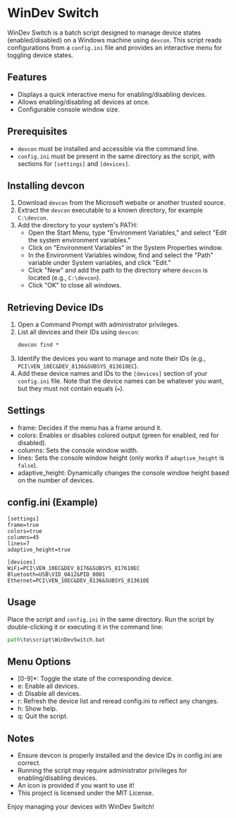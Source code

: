 # WinDev Switch
WinDev Switch is a batch script designed to manage device states (enabled/disabled) on a Windows machine using `devcon`. This script reads configurations from a `config.ini` file and provides an interactive menu for toggling device states.

## Features

- Displays a quick interactive menu for enabling/disabling devices.
- Allows enabling/disabling all devices at once.
- Configurable console window size.

## Prerequisites

- `devcon` must be installed and accessible via the command line.
- `config.ini` must be present in the same directory as the script, with sections for `[settings]` and `[devices]`.

## Installing devcon

1. Download `devcon` from the Microsoft website or another trusted source.
2. Extract the `devcon` executable to a known directory, for example `C:\devcon`.
3. Add the directory to your system's PATH:
   - Open the Start Menu, type "Environment Variables," and select "Edit the system environment variables."
   - Click on "Environment Variables" in the System Properties window.
   - In the Environment Variables window, find and select the "Path" variable under System variables, and click "Edit."
   - Click "New" and add the path to the directory where `devcon` is located (e.g., `C:\devcon`).
   - Click "OK" to close all windows.

## Retrieving Device IDs

1. Open a Command Prompt with administrator privileges.
2. List all devices and their IDs using `devcon`:
   ```cmd
   devcon find *
   ```
3. Identify the devices you want to manage and note their IDs (e.g., `PCI\VEN_10EC&DEV_8136&SUBSYS_813610EC`).
4. Add these device names and IDs to the `[devices]` section of your `config.ini` file. Note that the device names can be whatever you want, but they must not contain equals (`=`).

## Settings

- frame: Decides if the menu has a frame around it.
- colors: Enables or disables colored output (green for enabled, red for disabled).
- columns: Sets the console window width.
- lines: Sets the console window height (only works if `adaptive_height` is `false`).
- adaptive_height: Dynamically changes the console window height based on the number of devices.
## config.ini (Example)

```
[settings]
frame=true
colors=true
columns=45
lines=7
adaptive_height=true

[devices]
WiFi=PCI\VEN_10EC&DEV_8176&SUBSYS_817610EC
Bluetooth=USB\VID_0A12&PID_0001
Ethernet=PCI\VEN_10EC&DEV_8136&SUBSYS_813610E
```

## Usage

Place the script and `config.ini` in the same directory.
Run the script by double-clicking it or executing it in the command line:
```cmd
path\to\script\WinDevSwitch.bat
```

## Menu Options

- [0-9]*: Toggle the state of the corresponding device.
- e: Enable all devices.
- d: Disable all devices.
- r: Refresh the device list and reread config.ini to reflect any changes.
- h: Show help.
- q: Quit the script.

## Notes
- Ensure devcon is properly installed and the device IDs in config.ini are correct.
- Running the script may require administrator privileges for enabling/disabling devices.
- An icon is provided if you want to use it!
- This project is licensed under the MIT License.

Enjoy managing your devices with WinDev Switch!
